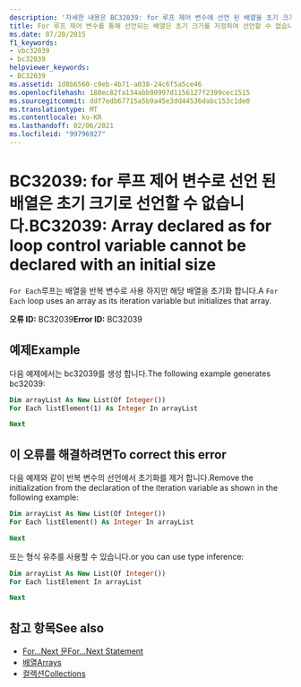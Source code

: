 ```yaml
---
description: '자세한 내용은 BC32039: for 루프 제어 변수에 선언 된 배열을 초기 크기로 선언할 수 없습니다.'
title: For 루프 제어 변수를 통해 선언되는 배열은 초기 크기를 지정하여 선언할 수 없습니다.
ms.date: 07/20/2015
f1_keywords:
- vbc32039
- bc32039
helpviewer_keywords:
- BC32039
ms.assetid: 1d8b6560-c9eb-4b71-a038-24c6f5a5ce46
ms.openlocfilehash: 188ec82fa134abb90997d1156127f2399cec1515
ms.sourcegitcommit: ddf7edb67715a5b9a45e3dd44536dabc153c1de0
ms.translationtype: MT
ms.contentlocale: ko-KR
ms.lasthandoff: 02/06/2021
ms.locfileid: "99796927"
---
```

# <a name="bc32039-array-declared-as-for-loop-control-variable-cannot-be-declared-with-an-initial-size"></a><span data-ttu-id="a0f8c-103">BC32039: for 루프 제어 변수로 선언 된 배열은 초기 크기로 선언할 수 없습니다.</span><span class="sxs-lookup"><span data-stu-id="a0f8c-103">BC32039: Array declared as for loop control variable cannot be declared with an initial size</span></span>

<span data-ttu-id="a0f8c-104">`For Each`루프는 배열을 반복 변수로 사용 하지만 해당 배열을 초기화 합니다.</span><span class="sxs-lookup"><span data-stu-id="a0f8c-104">A `For Each` loop uses an array as its iteration variable but initializes that array.</span></span>

<span data-ttu-id="a0f8c-105">**오류 ID:** BC32039</span><span class="sxs-lookup"><span data-stu-id="a0f8c-105">**Error ID:** BC32039</span></span>

## <a name="example"></a><span data-ttu-id="a0f8c-106">예제</span><span class="sxs-lookup"><span data-stu-id="a0f8c-106">Example</span></span>

<span data-ttu-id="a0f8c-107">다음 예제에서는 bc32039를 생성 합니다.</span><span class="sxs-lookup"><span data-stu-id="a0f8c-107">The following example generates bc32039:</span></span>

```vb
Dim arrayList As New List(Of Integer())
For Each listElement(1) As Integer In arrayList

Next
```

## <a name="to-correct-this-error"></a><span data-ttu-id="a0f8c-108">이 오류를 해결하려면</span><span class="sxs-lookup"><span data-stu-id="a0f8c-108">To correct this error</span></span>

<span data-ttu-id="a0f8c-109">다음 예제와 같이 반복 변수의 선언에서 초기화를 제거 합니다.</span><span class="sxs-lookup"><span data-stu-id="a0f8c-109">Remove the initialization from the declaration of the iteration variable as shown in the following example:</span></span>

```vb
Dim arrayList As New List(Of Integer())
For Each listElement() As Integer In arrayList

Next
```

<span data-ttu-id="a0f8c-110">또는 형식 유추를 사용할 수 있습니다.</span><span class="sxs-lookup"><span data-stu-id="a0f8c-110">or you can use type inference:</span></span>

```vb
Dim arrayList As New List(Of Integer())
For Each listElement In arrayList

Next
```

## <a name="see-also"></a><span data-ttu-id="a0f8c-111">참고 항목</span><span class="sxs-lookup"><span data-stu-id="a0f8c-111">See also</span></span>

- [<span data-ttu-id="a0f8c-112">For...Next 문</span><span class="sxs-lookup"><span data-stu-id="a0f8c-112">For...Next Statement</span></span>](../statements/for-next-statement.md)
- [<span data-ttu-id="a0f8c-113">배열</span><span class="sxs-lookup"><span data-stu-id="a0f8c-113">Arrays</span></span>](../../programming-guide/language-features/arrays/index.md)
- [<span data-ttu-id="a0f8c-114">컬렉션</span><span class="sxs-lookup"><span data-stu-id="a0f8c-114">Collections</span></span>](../../../standard/collections/index.md)
